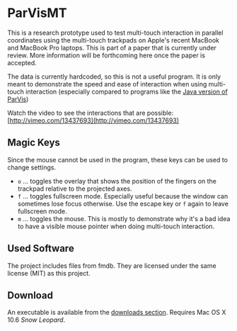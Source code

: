 # ParVisMT

This is a research prototype used to test multi-touch interaction in parallel coordinates using the multi-touch trackpads on Apple's recent MacBook and MacBook Pro laptops. This is part of a paper that is currently under review. More information will be forthcoming here once the paper is accepted.

The data is currently hardcoded, so this is not a useful program. It is only meant to demonstrate the speed and ease of interaction when using multi-touch interaction (especially compared to programs like the [Java version of ParVis](http://github.com/eagereyes/ParVis))

Watch the video to see the interactions that are possible: [http://vimeo.com/13437693](http://vimeo.com/13437693)

## Magic Keys

Since the mouse cannot be used in the program, these keys can be used to change settings.

* `o` ... toggles the overlay that shows the position of the fingers on the trackpad relative to the projected axes.
* `f` ... toggles fullscreen mode. Especially useful because the window can sometimes lose focus otherwise. Use the escape key or `f` again to leave fullscreen mode.
* `m` ... toggles the mouse. This is mostly to demonstrate why it's a bad idea to have a visible mouse pointer when doing multi-touch interaction.

## Used Software

The project includes files from fmdb. They are licensed under the same license (MIT) as this project.

## Download

An executable is available from the [downloads section](http://github.com/eagereyes/ParVisMT/downloads). Requires Mac OS X 10.6 _Snow Leopard_.